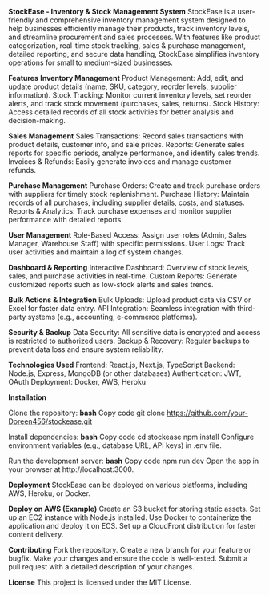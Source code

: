 **StockEase - Inventory & Stock Management System**
StockEase is a user-friendly and comprehensive inventory management system designed to help businesses efficiently manage their products, track inventory levels, and streamline procurement and sales processes. With features like product categorization, real-time stock tracking, sales & purchase management, detailed reporting, and secure data handling, StockEase simplifies inventory operations for small to medium-sized businesses.

**Features**
**Inventory Management**
Product Management: Add, edit, and update product details (name, SKU, category, reorder levels, supplier information).
Stock Tracking: Monitor current inventory levels, set reorder alerts, and track stock movement (purchases, sales, returns).
Stock History: Access detailed records of all stock activities for better analysis and decision-making.

**Sales Management**
Sales Transactions: Record sales transactions with product details, customer info, and sale prices.
Reports: Generate sales reports for specific periods, analyze performance, and identify sales trends.
Invoices & Refunds: Easily generate invoices and manage customer refunds.

**Purchase Management**
Purchase Orders: Create and track purchase orders with suppliers for timely stock replenishment.
Purchase History: Maintain records of all purchases, including supplier details, costs, and statuses.
Reports & Analytics: Track purchase expenses and monitor supplier performance with detailed reports.

**User Management**
Role-Based Access: Assign user roles (Admin, Sales Manager, Warehouse Staff) with specific permissions.
User Logs: Track user activities and maintain a log of system changes.

**Dashboard & Reporting**
Interactive Dashboard: Overview of stock levels, sales, and purchase activities in real-time.
Custom Reports: Generate customized reports such as low-stock alerts and sales trends.

**Bulk Actions & Integration**
Bulk Uploads: Upload product data via CSV or Excel for faster data entry.
API Integration: Seamless integration with third-party systems (e.g., accounting, e-commerce platforms).

**Security & Backup**
Data Security: All sensitive data is encrypted and access is restricted to authorized users.
Backup & Recovery: Regular backups to prevent data loss and ensure system reliability.

**Technologies Used**
Frontend: React.js, Next.js, TypeScript
Backend: Node.js, Express, MongoDB (or other databases)
Authentication: JWT, OAuth
Deployment: Docker, AWS, Heroku

**Installation**

Clone the repository:
**bash**
Copy code
git clone https://github.com/your-Doreen456/stockease.git

Install dependencies:
**bash**
Copy code
cd stockease
npm install
Configure environment variables (e.g., database URL, API keys) in .env file.

Run the development server:
**bash**
Copy code
npm run dev
Open the app in your browser at http://localhost:3000.

**Deployment**
StockEase can be deployed on various platforms, including AWS, Heroku, or Docker.

**Deploy on AWS (Example)**
Create an S3 bucket for storing static assets.
Set up an EC2 instance with Node.js installed.
Use Docker to containerize the application and deploy it on ECS.
Set up a CloudFront distribution for faster content delivery.

**Contributing**
Fork the repository.
Create a new branch for your feature or bugfix.
Make your changes and ensure the code is well-tested.
Submit a pull request with a detailed description of your changes.

**License**
This project is licensed under the MIT License.

